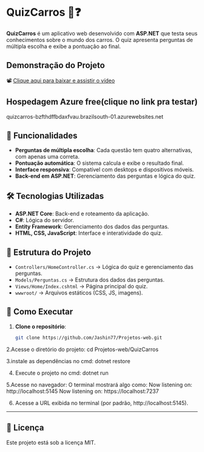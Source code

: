 # QuizCarros 🚗❓  

**QuizCarros** é um aplicativo web desenvolvido com **ASP.NET** que testa seus conhecimentos sobre o mundo dos carros. O quiz apresenta perguntas de múltipla escolha e exibe a pontuação ao final.  

## Demonstração do Projeto

📽️ [Clique aqui para baixar e assistir o vídeo](https://github.com/Jashin77/Projetos-web/tree/main/QuizCarros/demo)

## Hospedagem Azure free(clique no link pra testar)
quizcarros-bzfthdffbdaxfvau.brazilsouth-01.azurewebsites.net


## 📌 Funcionalidades  

- **Perguntas de múltipla escolha**: Cada questão tem quatro alternativas, com apenas uma correta.  
- **Pontuação automática**: O sistema calcula e exibe o resultado final.  
- **Interface responsiva**: Compatível com desktops e dispositivos móveis.  
- **Back-end em ASP.NET**: Gerenciamento das perguntas e lógica do quiz.  

## 🛠 Tecnologias Utilizadas  

- **ASP.NET Core**: Back-end e roteamento da aplicação.  
- **C#**: Lógica do servidor.  
- **Entity Framework**: Gerenciamento dos dados das perguntas.  
- **HTML, CSS, JavaScript**: Interface e interatividade do quiz.  

## 📂 Estrutura do Projeto  

- `Controllers/HomeController.cs` → Lógica do quiz e gerenciamento das perguntas.  
- `Models/Perguntas.cs` → Estrutura dos dados das perguntas.  
- `Views/Home/Index.cshtml` → Página principal do quiz.  
- `wwwroot/` → Arquivos estáticos (CSS, JS, imagens).  

## 🚀 Como Executar  

1. **Clone o repositório**:  
   ```bash
   git clone https://github.com/Jashin77/Projetos-web.git
2.Acesse o diretório do projeto:
   cd Projetos-web/QuizCarros

3.instale as dependências no cmd:
   dotnet restore

4. Execute o projeto no cmd:
   dotnet run
   
5.Acesse no navegador:
  O terminal mostrará algo como:
  Now listening on: http://localhost:5145
  Now listening on: https://localhost:7237
  
6. Acesse a URL exibida no terminal (por padrão, http://localhost:5145).

---

## 📜 Licença

Este projeto está sob a licença MIT.
